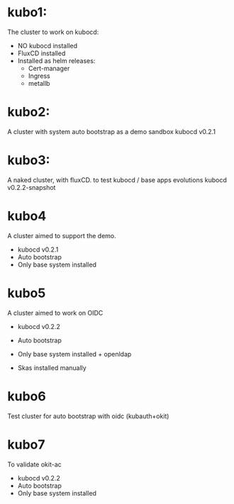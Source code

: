 

# kubo1:

The cluster to work on kubocd:
- NO kubocd installed
- FluxCD installed
- Installed as helm releases:
  - Cert-manager
  - Ingress
  - metallb

# kubo2:

A cluster with system auto bootstrap as a demo sandbox
kubocd v0.2.1

# kubo3:

A naked cluster, with fluxCD. to test kubocd / base apps evolutions
kubocd v0.2.2-snapshot

# kubo4

A cluster aimed to support the demo.
- kubocd v0.2.1
- Auto bootstrap
- Only base system installed

# kubo5

A cluster aimed to work on OIDC 
- kubocd v0.2.2
- Auto bootstrap
- Only base system installed + openldap

- Skas installed manually

# kubo6

Test cluster for auto bootstrap with oidc (kubauth+okit)

# kubo7

To validate okit-ac

- kubocd v0.2.2
- Auto bootstrap
- Only base system installed

